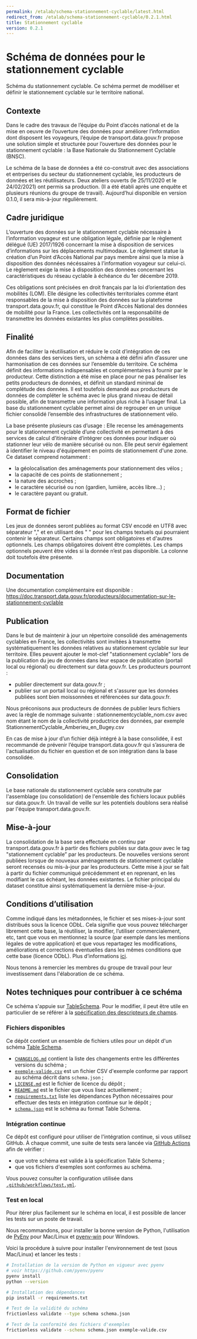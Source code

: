 ```yaml
---
permalink: /etalab/schema-stationnement-cyclable/latest.html
redirect_from: /etalab/schema-stationnement-cyclable/0.2.1.html
title: Stationnement cyclable
version: 0.2.1
---
```


# Schéma de données pour le stationnement cyclable

Schéma du stationnement cyclable.
Ce schéma permet de modéliser et définir le stationnement cyclable sur le territoire national.   

## Contexte

Dans le cadre des travaux de l’équipe du Point d’accès national et de la mise en oeuvre de l’ouverture des données pour améliorer l’information dont disposent les voyageurs, l’équipe de transport.data.gouv.fr propose une solution simple et structurée pour l’ouverture des données pour le stationnement cyclable : la Base Nationale du Stationnement Cyclable (BNSC). 

Le schéma de la base de données a été co-construit avec des associations et entrperises du secteur du stationnement cyclable, les producteurs de données et les réutilisateurs. Deux ateliers ouverts (le 25/11/2020 et le 24/02/2021) ont permis sa production. (Il a été établi après une enquête et plusieurs réunions du groupe de travail). Aujourd’hui disponible en version 0.1.0, il sera mis-à-jour régulièrement.

## Cadre juridique

L’ouverture des données sur le stationnement cyclable nécessaire à l’information voyageur est une obligation légale, définie par le règlement délégué (UE) 2017/1926 concernant la mise à disposition de services d’informations sur les déplacements multimodaux. Le règlement statue la création d’un Point d’Accès National par pays membre ainsi que la mise à disposition des données nécéssaires à l’information voyageur sur celui-ci. Le règlement exige la mise à disposition des données concernant les caractéristiques du réseau cyclable à échéance du 1er décembre 2019.

Ces obligations sont précisées en droit français par la loi d’orientation des mobilités (LOM). Elle désigne les collectivités territoriales comme étant responsables de la mise à disposition des données sur la plateforme transport.data.gouv.fr, qui constitue le Point d’Accès National des données de mobilité pour la France.
Les collectivités ont la responsabilité de transmettre les données existantes les plus complètes possibles.

## Finalité

Afin de faciliter la réutilisation et réduire le coût d’intégration de ces données dans des services tiers, un schéma a été défini afin d’assurer une harmonisation de ces données sur l’ensemble du territoire. Ce schéma définit des informations indispensables et complémentaires à fournir par le producteur. Cette distinction a été mise en place pour ne pas pénaliser les petits producteurs de données, et définit un standard minimal de complétude des données. Il est toutefois demandé aux producteurs de données de compléter le schéma avec le plus grand niveau de détail possible, afin de transmettre une information plus riche à l’usager final. La base du stationnement cyclable permet ainsi de regrouper en un unique fichier consolidé l’ensemble des infrastructures de stationnement vélo.

La base présente plusieurs cas d’usage :
Elle recense les aménagements pour le stationnement cyclable d’une collectivité en permettant à des services de calcul d’itinéraire d’intégrer ces données pour indiquer où stationner leur vélo de manière sécurisé ou non. Elle peut servir également à identifier le niveau d'équipement en points de stationnement d'une zone.
Ce dataset comprend notamment : 
- la géolocalisation des aménagements pour stationnement des vélos ;
- la capacité de ces points de stationnement ;
- la nature des accroches ;
- le caractère sécurisé ou non (gardien, lumière, accès libre...) ;
- le caractère payant ou gratuit.


## Format de fichier

Les jeux de données seront publiées au format CSV encodé en UTF8 avec séparateur "," et en utilisant des " " pour les champs textuels qui pourraient contenir le séparateur. Certains champs sont obligatoires et d'autres optionnels. Les champs obligatoires doivent être complétés. Les champs optionnels peuvent être vides si la donnée n’est pas disponible. La colonne doit toutefois être présente.

## Documentation
Une documentation complémentaire est disponible : https://doc.transport.data.gouv.fr/producteurs/documentation-sur-le-stationnement-cyclable

## Publication

Dans le but de maintenir à jour un répertoire consolidé des aménagements cyclables en France, les collectivités sont invitées à transmettre systématiquement les données relatives au stationnement cyclable sur leur territoire. 
Elles peuvent ajouter le mot-clef "stationnement cyclable" lors de la publication du jeu de données dans leur espace de publication (portail local ou régional) ou directement sur data.gouv.fr.
Les producteurs pourront :
- publier directement sur data.gouv.fr ;
- publier sur un portail local ou régional et s'assurer que les données publiées sont bien moissonnées et référencées sur data.gouv.fr.

Nous préconisons aux producteurs de données de publier leurs fichiers avec la règle de nommage suivante : stationnementcyclable_nom.csv avec nom étant le nom de la collectivité productrice des données, par exemple StationnementCyclable_Amberieu_en_Bugey.csv

En cas de mise à jour d’un fichier déjà intégré à la base consolidée, il est recommandé de prévenir l’équipe transport.data.gouv.fr qui s’assurera de l'actualisation du fichier en question et de son intégration dans la base consolidée.

## Consolidation

Le base nationale du stationnement cyclable sera construite par l'assemblage (ou consolidation) de l'ensemble des fichiers locaux publiés sur data.gouv.fr. Un travail de veille sur les potentiels doublons sera réalisé par l'équipe transport.data.gouv.fr.

## Mise-à-jour

La consolidation de la base sera effectuée en continu par transport.data.gouv.fr à partir des fichiers publiés sur data.gouv avec le tag "stationnement cyclable” par les producteurs. De nouvelles versions seront publiées lorsque de nouveaux aménagements de stationnement cyclable seront recensés ou mis-à-jour par les producteurs. Cette mise à jour se fait à partir du fichier communiqué précédemment et en reprenant, en les modifiant le cas échéant, les données existantes. Le fichier principal du dataset constitue ainsi systématiquement la dernière mise-à-jour.


## Conditions d’utilisation

Comme indiqué dans les métadonnées, le fichier et ses mises-à-jour sont distribués sous la licence ODbL. Cela signifie que vous pouvez télécharger librement cette base, la réutiliser, la modifier, l’utiliser commercialement, etc, tant que vous en mentionnez la source (par exemple dans les mentions légales de votre application) et que vous repartagez les modifications, améliorations et corrections éventuelles dans les mêmes conditions que cette base (licence ODbL). Plus d’informations [ici](https://doc.transport.data.gouv.fr/reutilisateurs/licence-odbl-et-conditions-de-reutilisation).

Nous tenons à remercier les membres du groupe de travail pour leur investissement dans l'élaboration de ce schéma.

## Notes techniques pour contribuer à ce schéma

Ce schéma s'appuie sur [TableSchema](https://specs.frictionlessdata.io/table-schema/). Pour le modifier, il peut être utile en particulier de se référer à la [spécification des descripteurs de champs](https://specs.frictionlessdata.io/table-schema/#field-descriptors).

### Fichiers disponibles

Ce dépôt contient un ensemble de fichiers utiles pour un dépôt d'un schéma [Table Schema](https://specs.frictionlessdata.io/table-schema/).

- [`CHANGELOG.md`](CHANGELOG.md) contient la liste des changements entre les différentes versions du schéma ;
- [`exemple-valide.csv`](exemple-valide.csv) est un fichier CSV d'exemple conforme par rapport au schéma décrit dans `schema.json`  ;
- [`LICENSE.md`](LICENSE.md) est le fichier de licence du dépôt ;
- [`README.md`](README.md) est le fichier que vous lisez actuellement ;
- [`requirements.txt`](requirements.txt) liste les dépendances Python nécessaires pour effectuer des tests en intégration continue sur le dépôt ;
- [`schema.json`](schema.json) est le schéma au format Table Schema.

### Intégration continue

Ce dépôt est configuré pour utiliser de l'intégration continue, si vous utilisez GitHub. À chaque commit, une suite de tests sera lancée via [GitHub Actions](https://github.com/features/actions) afin de vérifier :

- que votre schéma est valide à la spécification Table Schema ;
- que vos fichiers d'exemples sont conformes au schéma.

Vous pouvez consulter la configuration utilisée dans [`.github/workflows/test.yml`](.github/workflows/test.yml).

### Test en local

Pour itérer plus facilement sur le schéma en local, il est possible de lancer les tests sur un poste de travail.

Nous recommandons, pour installer la bonne version de Python, l'utilisation de [PyEnv](https://github.com/pyenv/pyenv) pour Mac/Linux et [pyenv-win](https://github.com/pyenv-win/pyenv-win) pour Windows.

Voici la procédure à suivre pour installer l'environnement de test (sous Mac/Linux) et lancer les tests :

```bash
# Installation de la version de Python en vigueur avec pyenv
# voir https://github.com/pyenv/pyenv
pyenv install
python --version

# Installation des dépendances
pip install -r requirements.txt

# Test de la validité du schéma
frictionless validate --type schema schema.json

# Test de la conformité des fichiers d'exemples
frictionless validate --schema schema.json exemple-valide.csv
```